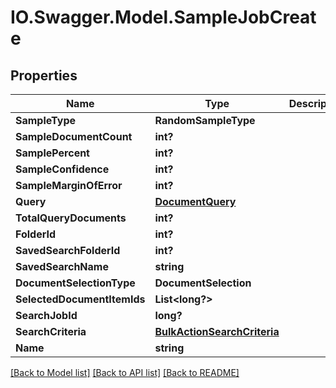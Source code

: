 # IO.Swagger.Model.SampleJobCreate
## Properties

Name | Type | Description | Notes
------------ | ------------- | ------------- | -------------
**SampleType** | **RandomSampleType** |  | [optional] 
**SampleDocumentCount** | **int?** |  | [optional] 
**SamplePercent** | **int?** |  | [optional] 
**SampleConfidence** | **int?** |  | [optional] 
**SampleMarginOfError** | **int?** |  | [optional] 
**Query** | [**DocumentQuery**](DocumentQuery.md) |  | [optional] 
**TotalQueryDocuments** | **int?** |  | [optional] 
**FolderId** | **int?** |  | [optional] 
**SavedSearchFolderId** | **int?** |  | [optional] 
**SavedSearchName** | **string** |  | [optional] 
**DocumentSelectionType** | **DocumentSelection** |  | [optional] 
**SelectedDocumentItemIds** | **List&lt;long?&gt;** |  | [optional] 
**SearchJobId** | **long?** |  | [optional] 
**SearchCriteria** | [**BulkActionSearchCriteria**](BulkActionSearchCriteria.md) |  | [optional] 
**Name** | **string** |  | [optional] 

[[Back to Model list]](../README.md#documentation-for-models) [[Back to API list]](../README.md#documentation-for-api-endpoints) [[Back to README]](../README.md)

